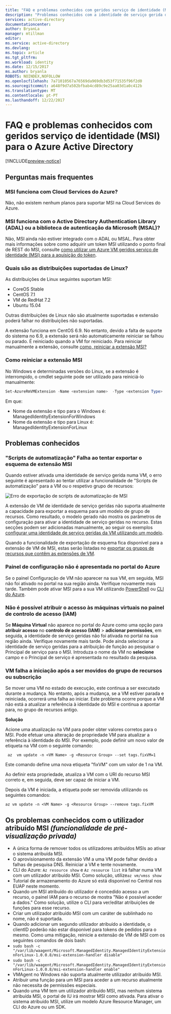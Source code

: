 ```yaml
---
title: "FAQ e problemas conhecidos com geridos serviço de identidade (MSI) para o Azure Active Directory"
description: "Problemas conhecidos com a identidade de serviço gerida do Azure Active Directory."
services: active-directory
documentationcenter: 
author: BryanLa
manager: mtillman
editor: 
ms.service: active-directory
ms.devlang: 
ms.topic: article
ms.tgt_pltfrm: 
ms.workload: identity
ms.date: 12/15/2017
ms.author: bryanla
ROBOTS: NOINDEX,NOFOLLOW
ms.openlocfilehash: 7a71010567a76569da969db3d53f71535f96f2d0
ms.sourcegitcommit: a648f9d7a502bfbab4cd89c9e25aa03d1a0c412b
ms.translationtype: MT
ms.contentlocale: pt-PT
ms.lasthandoff: 12/22/2017
---
```

# <a name="faq-and-known-issues-with-managed-service-identity-msi-for-azure-active-directory"></a>FAQ e problemas conhecidos com geridos serviço de identidade (MSI) para o Azure Active Directory

[!INCLUDE[preview-notice](~/includes/active-directory-msi-preview-notice-ua.md)]

## <a name="frequently-asked-questions"></a>Perguntas mais frequentes

### <a name="does-msi-work-with-azure-cloud-services"></a>MSI funciona com Cloud Services do Azure?

Não, não existem nenhum planos para suportar MSI na Cloud Services do Azure.

### <a name="does-msi-work-with-the-active-directory-authentication-library-adal-or-the-microsoft-authentication-library-msal"></a>MSI funciona com o Active Directory Authentication Library (ADAL) ou a biblioteca de autenticação da Microsoft (MSAL)?

Não, MSI ainda não estiver integrado com o ADAL ou MSAL. Para obter mais informações sobre como adquirir um token MSI utilizando o ponto final de REST do MSI, consulte [como utilizar um Azure VM geridos serviço de identidade (MSI) para a aquisição do token](msi-how-to-use-vm-msi-token.md).

### <a name="what-are-the-supported-linux-distributions"></a>Quais são as distribuições suportadas de Linux?

As distribuições de Linux seguintes suportam MSI: 

- CoreOS Stable
- CentOS 7.1
- VM de RedHat 7.2
- Ubuntu 15.04

Outras distribuições de Linux não são atualmente suportadas e extensão poderá falhar no distribuições não suportadas.

A extensão funciona em CentOS 6.9. No entanto, devido a falta de suporte do sistema no 6.9, a extensão será não automaticamente reiniciar se falhou ou parado. É reiniciado quando a VM for reiniciado. Para reiniciar manualmente a extensão, consulte [como, reiniciar a extensão MSI?](#how-do-you-restart-the-msi-extension)

### <a name="how-do-you-restart-the-msi-extension"></a>Como reiniciar a extensão MSI
No Windows e determinadas versões do Linux, se a extensão é interrompido, o cmdlet seguinte pode ser utilizado para reiniciá-lo manualmente:

```powershell
Set-AzureRmVMExtension -Name <extension name>  -Type <extension Type>  -Location <location> -Publisher Microsoft.ManagedIdentity -VMName <vm name> -ResourceGroupName <resource group name> -ForceRerun <Any string different from any last value used>
```

Em que: 
- Nome da extensão e tipo para o Windows é: ManagedIdentityExtensionForWindows
- Nome da extensão e tipo para Linux é: ManagedIdentityExtensionForLinux

## <a name="known-issues"></a>Problemas conhecidos

### <a name="automation-script-fails-when-attempting-schema-export-for-msi-extension"></a>"Scripts de automatização" Falha ao tentar exportar o esquema de extensão MSI

Quando estiver ativada uma identidade de serviço gerida numa VM, o erro seguinte é apresentado ao tentar utilizar a funcionalidade de "Scripts de automatização" para a VM ou o respetivo grupo de recursos:

![Erro de exportação de scripts de automatização de MSI](~/articles/active-directory/media/msi-known-issues/automation-script-export-error.png)

A extensão de VM de identidade de serviço geridas não suporta atualmente a capacidade para exportar a esquema para um modelo de grupo de recursos. Como resultado, o modelo gerado não mostra os parâmetros de configuração para ativar a identidade de serviço geridas no recurso. Estas secções podem ser adicionadas manualmente, ao seguir os exemplos [configurar uma identidade de serviço geridas da VM utilizando um modelo](msi-qs-configure-template-windows-vm.md).

Quando a funcionalidade de exportação de esquema fica disponível para a extensão de VM de MSI, estas serão listadas no [exportar os grupos de recursos que contêm as extensões de VM](~/articles/virtual-machines/windows/extensions-export-templates.md#supported-virtual-machine-extensions).

### <a name="configuration-blade-does-not-appear-in-the-azure-portal"></a>Painel de configuração não é apresentada no portal do Azure

Se o painel Configuração de VM não aparecer na sua VM, em seguida, MSI não foi ativado no portal na sua região ainda.  Verifique novamente mais tarde.  Também pode ativar MSI para a sua VM utilizando [PowerShell](msi-qs-configure-powershell-windows-vm.md) ou [CLI do Azure](msi-qs-configure-cli-windows-vm.md).

### <a name="cannot-assign-access-to-virtual-machines-in-the-access-control-iam-blade"></a>Não é possível atribuir o acesso às máquinas virtuais no painel de controlo de acesso (IAM)

Se **Máquina Virtual** não aparece no portal do Azure como uma opção para **atribuir acesso** no **controlo de acesso (IAM)** > **adicionar permissões**, em seguida, a identidade de serviço geridas não foi ativada no portal na sua região ainda. Verifique novamente mais tarde.  Pode ainda selecionar a identidade de serviço geridas para a atribuição de função ao pesquisar o Principal de serviço para o MSI.  Introduza o nome da VM no **selecione** campo e o Principal de serviço é apresentada no resultado da pesquisa.

### <a name="vm-fails-to-start-after-being-moved-from-resource-group-or-subscription"></a>VM falha a iniciação após a ser movidos do grupo de recursos ou subscrição

Se mover uma VM no estado de execução, este continua a ser executado durante a mudança. No entanto, após a mudança, se a VM estiver parada e reiniciada, ocorrerá uma falha ao iniciar. Este problema ocorre porque a VM não está a atualizar a referência à identidade do MSI e continua a apontar para, no grupo de recursos antigo.

**Solução** 
 
Acione uma atualização na VM para poder obter valores corretos para o MSI. Pode efetuar uma alteração de propriedade VM para atualizar a referência à identidade do MSI. Por exemplo, pode definir um novo valor de etiqueta na VM com o seguinte comando:

```azurecli-interactive
 az  vm update -n <VM Name> -g <Resource Group> --set tags.fixVM=1
```
 
Este comando define uma nova etiqueta "fixVM" com um valor de 1 na VM. 
 
Ao definir esta propriedade, atualiza a VM com o URI do recurso MSI correto e, em seguida, deve ser capaz de iniciar a VM. 
 
Depois da VM é iniciada, a etiqueta pode ser removida utilizando os seguintes comandos:

```azurecli-interactive
az vm update -n <VM Name> -g <Resource Group> --remove tags.fixVM
```

## <a name="known-issues-with-user-assigned-msi-private-preview-feature"></a>Os problemas conhecidos com o utilizador atribuído MSI *(funcionalidade de pré-visualização privada)*

- A única forma de remover todos os utilizadores atribuídos MSIs ao ativar o sistema atribuída MSI. 
- O aprovisionamento da extensão VM a uma VM pode falhar devido a falhas de pesquisa DNS. Reiniciar a VM e tente novamente. 
- CLI do Azure: `Az resource show` e `Az resource list` irá falhar numa VM com um utilizador atribuído MSI. Como solução, utilize`az vm/vmss show`
- Tutorial de armazenamento do Azure só está disponível no Central nos EUAP neste momento. 
- Quando um MSI atribuído do utilizador é concedido acesso a um recurso, o painel IAM para o recurso de mostra "Não é possível aceder a dados." Como solução, utilize o CLI para ver/editar atribuições de funções para esse recurso.
- Criar um utilizador atribuído MSI com um caráter de sublinhado no nome, não é suportada.
- Quando adicionar um segundo utilizador atribuído a identidade, o clientID poderão não estar disponível para tokens de pedidos para o mesmo. Como uma mitigação, reinicie a extensão de VM de MSI com os seguintes comandos de dois bash:
 - `sudo bash -c "/var/lib/waagent/Microsoft.ManagedIdentity.ManagedIdentityExtensionForLinux-1.0.0.8/msi-extension-handler disable"`
 - `sudo bash -c "/var/lib/waagent/Microsoft.ManagedIdentity.ManagedIdentityExtensionForLinux-1.0.0.8/msi-extension-handler enable"`
- VMAgent no Windows não suporta atualmente utilizador atribuído MSI. 
- Atribuir uma função para um MSI para aceder a um recurso atualmente não necessita de permissões especiais. 
- Quando uma VM tem um utilizador atribuído MSI, mas nenhum sistema atribuída MSI, o portal de IU irá mostrar MSI como ativada. Para ativar o sistema atribuído MSI, utilize um modelo Azure Resource Manager, um CLI do Azure ou um SDK.

